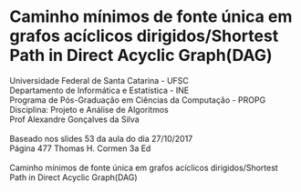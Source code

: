 # Caminho mínimos de fonte única em grafos acíclicos dirigidos/Shortest Path in Direct Acyclic Graph(DAG)
Universidade Federal de Santa Catarina - UFSC<br>
Departamento de Informática e Estatística - INE<br>
Programa de Pós-Graduação em Ciências da Computação - PROPG<br>
Disciplina: Projeto e Análise de Algoritmos<br>
Prof Alexandre Gonçalves da Silva<br>
<br>
Baseado nos slides 53 da aula do dia 27/10/2017 <br> 
Página 477 Thomas H. Cormen 3a Ed <br>
<br>
Caminho mínimos de fonte única em grafos acíclicos dirigidos/Shortest Path in Direct Acyclic Graph(DAG)<br>
